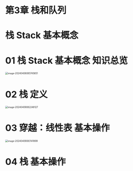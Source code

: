 # 第3章 栈和队列



# 栈 Stack 基本概念 



# 01 栈 Stack 基本概念 知识总览

 <img src="https://cvp.oss-cn-shanghai.aliyuncs.com/picgo/202404080857752.png" alt="image-20240408085745651" style="zoom: 50%;" />



# 02 栈 定义

<img src="https://cvp.oss-cn-shanghai.aliyuncs.com/picgo/202404090822592.png" alt="image-20240409082248127" style="zoom:50%;" />



# 03 穿越：线性表 基本操作

<img src="https://cvp.oss-cn-shanghai.aliyuncs.com/picgo/202404090831070.png" alt="image-20240409083141899" style="zoom:50%;" />



# 04 栈 基本操作

